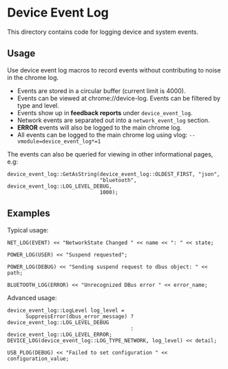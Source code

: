 # Device Event Log

This directory contains code for logging device and system events.

## Usage

Use device event log macros to record events without contributing to noise in
the chrome log.

* Events are stored in a circular buffer (current limit is 4000).
* Events can be viewed at chrome://device-log. Events can be filtered by type
  and level.
* Events show up in **feedback reports** under `device_event_log`.
* Network events are separated out into a `network_event_log` section.
* **ERROR** events will also be logged to the main chrome log.
* All events can be logged to the main chrome log using vlog:
  `--vmodule=device_event_log*=1`

The events can also be queried for viewing in other informational pages, e.g:
```
device_event_log::GetAsString(device_event_log::OLDEST_FIRST, "json",
                              "bluetooth", device_event_log::LOG_LEVEL_DEBUG,
                              1000);
```

## Examples

Typical usage:

```NET_LOG(EVENT) << "NetworkState Changed " << name << ": " << state;```

```POWER_LOG(USER) << "Suspend requested";```

```POWER_LOG(DEBUG) << "Sending suspend request to dbus object: " << path;```

```BLUETOOTH_LOG(ERROR) << "Unrecognized DBus error " << error_name;```

Advanced usage:

```
device_event_log::LogLevel log_level =
      SuppressError(dbus_error_message) ? device_event_log::LOG_LEVEL_DEBUG
                                        : device_event_log::LOG_LEVEL_ERROR;
DEVICE_LOG(device_event_log::LOG_TYPE_NETWORK, log_level) << detail;
```

```
USB_PLOG(DEBUG) << "Failed to set configuration " << configuration_value;
```
